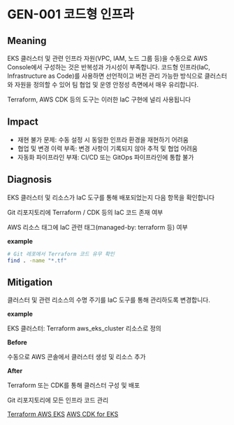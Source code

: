 # GEN-001 코드형 인프라

## Meaning
EKS 클러스터 및 관련 인프라 자원(VPC, IAM, 노드 그룹 등)을 수동으로 AWS Console에서 구성하는 것은 반복성과 가시성이 부족합니다. 코드형 인프라(IaC, Infrastructure as Code)를 사용하면 선언적이고 버전 관리 가능한 방식으로 클러스터와 자원을 정의할 수 있어 팀 협업 및 운영 안정성 측면에서 매우 유리합니다.

Terraform, AWS CDK 등의 도구는 이러한 IaC 구현에 널리 사용됩니다

## Impact
- 재현 불가 문제: 수동 설정 시 동일한 인프라 환경을 재현하기 어려움
- 협업 및 변경 이력 부족: 변경 사항이 기록되지 않아 추적 및 협업 어려움
- 자동화 파이프라인 부재: CI/CD 또는 GitOps 파이프라인에 통합 불가

## Diagnosis
EKS 클러스터 및 리소스가 IaC 도구를 통해 배포되었는지 다음 항목을 확인합니다

Git 리포지토리에 Terraform / CDK 등의 IaC 코드 존재 여부

AWS 리소스 태그에 IaC 관련 태그(managed-by: terraform 등) 여부

**example**

```bash
# Git 레포에서 Terraform 코드 유무 확인
find . -name "*.tf"
```

## Mitigation
클러스터 및 관련 리소스의 수명 주기를 IaC 도구를 통해 관리하도록 변경합니다.

**example**

EKS 클러스터: Terraform aws_eks_cluster 리소스로 정의

**Before**

수동으로 AWS 콘솔에서 클러스터 생성 및 리소스 추가

**After**

Terraform 또는 CDK를 통해 클러스터 구성 및 배포

Git 리포지토리에 모든 인프라 코드 관리

[Terraform AWS EKS](https://registry.terraform.io/providers/hashicorp/aws/latest/docs/resources/eks_cluster)
[AWS CDK for EKS](https://docs.aws.amazon.com/cdk/api/v2/docs/aws-cdk-lib.aws_eks-readme.html)